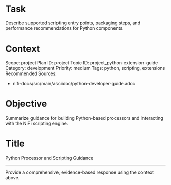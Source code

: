 # Task
Describe supported scripting entry points, packaging steps, and performance recommendations for Python components.

# Context
Scope: project
Plan ID: project
Topic ID: project_python-extension-guide
Category: development
Priority: medium
Tags: python, scripting, extensions
Recommended Sources:
- nifi-docs/src/main/asciidoc/python-developer-guide.adoc

# Objective
Summarize guidance for building Python-based processors and interacting with the NiFi scripting engine.

# Title
Python Processor and Scripting Guidance

---

Provide a comprehensive, evidence-based response using the context above.
